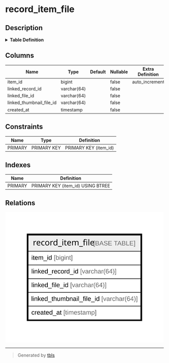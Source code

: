 # record_item_file

## Description

<details>
<summary><strong>Table Definition</strong></summary>

```sql
CREATE TABLE `record_item_file` (
  `item_id` bigint NOT NULL AUTO_INCREMENT,
  `linked_record_id` varchar(64) NOT NULL,
  `linked_file_id` varchar(64) NOT NULL,
  `linked_thumbnail_file_id` varchar(64) NOT NULL,
  `created_at` timestamp NOT NULL,
  PRIMARY KEY (`item_id`)
) ENGINE=InnoDB DEFAULT CHARSET=utf8mb4 COLLATE=utf8mb4_0900_ai_ci
```

</details>

## Columns

| Name | Type | Default | Nullable | Extra Definition | Children | Parents | Comment |
| ---- | ---- | ------- | -------- | ---------------- | -------- | ------- | ------- |
| item_id | bigint |  | false | auto_increment |  |  |  |
| linked_record_id | varchar(64) |  | false |  |  |  |  |
| linked_file_id | varchar(64) |  | false |  |  |  |  |
| linked_thumbnail_file_id | varchar(64) |  | false |  |  |  |  |
| created_at | timestamp |  | false |  |  |  |  |

## Constraints

| Name | Type | Definition |
| ---- | ---- | ---------- |
| PRIMARY | PRIMARY KEY | PRIMARY KEY (item_id) |

## Indexes

| Name | Definition |
| ---- | ---------- |
| PRIMARY | PRIMARY KEY (item_id) USING BTREE |

## Relations

![er](record_item_file.svg)

---

> Generated by [tbls](https://github.com/k1LoW/tbls)
